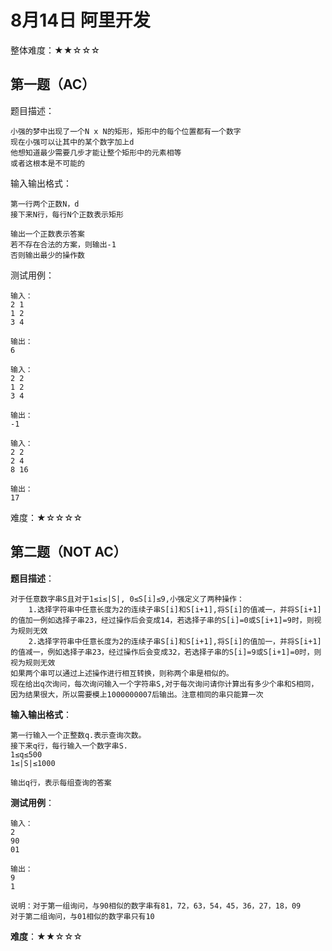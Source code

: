 # 8月14日 阿里开发

整体难度：★★☆☆☆

## 第一题（AC）

题目描述：

    小强的梦中出现了一个N x N的矩形，矩形中的每个位置都有一个数字
    现在小强可以让其中的某个数字加上d
    他想知道最少需要几步才能让整个矩形中的元素相等
    或者这根本是不可能的

输入输出格式：

    第一行两个正数N，d
    接下来N行，每行N个正数表示矩形

    输出一个正数表示答案
    若不存在合法的方案，则输出-1
    否则输出最少的操作数

测试用例：

    输入：
    2 1
    1 2
    3 4

    输出：
    6

    输入：
    2 2
    1 2
    3 4

    输出：
    -1

    输入：
    2 2
    2 4
    8 16

    输出：
    17

难度：★☆☆☆☆

## 第二题（NOT AC）

**题目描述**：

    对于任意数字串S且对于1≤i≤|S|, 0≤S[i]≤9,小强定义了两种操作：
        1.选择字符串中任意长度为2的连续子串S[i]和S[i+1],将S[i]的值减一，并将S[i+1]的值加一例如选择子串23，经过操作后会变成14，若选择子串的S[i]=0或S[i+1]=9时，则视为规则无效
        2.选择字符串中任意长度为2的连续子串S[i]和S[i+1],将S[i]的值加一，并将S[i+1]的值减一，例如选择子串23，经过操作后会变成32，若选择子串的S[i]=9或S[i+1]=0时，则视为规则无效
    如果两个串可以通过上述操作进行相互转换，则称两个串是相似的。
    现在给出q次询问，每次询问输入一个字符串S,对于每次询问请你计算出有多少个串和S相同，因为结果很大，所以需要模上1000000007后输出。注意相同的串只能算一次

**输入输出格式**：

    第一行输入一个正整数q.表示查询次数。
    接下来q行，每行输入一个数字串S.
    1≤q≤500
    1≤|S|≤1000

    输出q行，表示每组查询的答案

**测试用例**：

    输入：
    2
    90
    01

    输出：
    9
    1

    说明：对于第一组询问，与90相似的数字串有81，72，63，54，45，36，27，18，09
    对于第二组询问，与01相似的数字串只有10

**难度**：★★☆☆☆